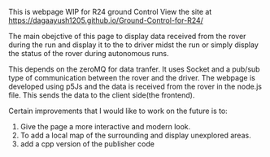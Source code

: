 This is webpage WIP for R24 ground Control
View the site at https://dagaayush1205.github.io/Ground-Control-for-R24/

The main obejctive of this page to display data received from the rover during the run
and display it to the to driver midst the run or simply display the status of the 
rover during autonomous runs. 

This depends on the zeroMQ for data tranfer. It uses Socket and a pub/sub type of
communication between the rover and the driver. The webpage is developed using 
p5Js and the data is received from the rover in the node.js file. This sends the data
to the client side(the frontend).

Certain improvements that I would like to work on the future is to:
1. Give the page a more interactive and modern look.
2. To add a local map of the surrounding and display unexplored areas.
3. add a cpp version of the publisher code 
